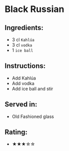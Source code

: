 # Black Russian

## Ingredients:
- 3 cl `Kahlúa`
- 3 cl `vodka`
- 1 `ice ball`

## Instructions:
- Add Kahlúa
- Add vodka
- Add ice ball and stir

## Served in:
- Old Fashioned glass

## Rating:
- ★★★☆☆